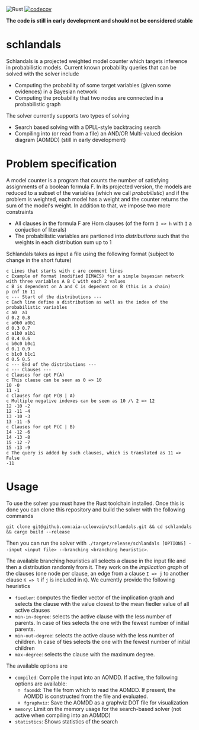 ![Rust](https://github.com/AlexandreDubray/schlandals/actions/workflows/rust.yml/badge.svg)
[![codecov](https://codecov.io/gh/AlexandreDubray/schlandals/branch/main/graph/badge.svg?token=J4J2I9Q9KX)](https://codecov.io/gh/AlexandreDubray/schlandals)

**The code is still in early development and should not be considered stable**

# schlandals

Schlandals is a projected weighted model counter which targets inference in probabilistic models.
Current known probability queries that can be solved with the solver include
  - Computing the probability of some target variables (given some evidences) in a Bayesian network
  - Computing the probability that two nodes are connected in a probabilistic graph

The solver currently supports two types of solving
  - Search based solving with a DPLL-style backtracing search
  - Compiling into (or read from a file) an AND/OR Multi-valued decision diagram (AOMDD) (still in early development)

# Problem specification

A model counter is a  program that counts the number of satisfying assignments of a boolean formula F.
In its projected version, the models are reduced to a subset of the variables (which we call *probabilistic*) and if the problem is weighted, each model has a weight
and the counter returns the sum of the model's weight.
In addition to that, we impose two more constraints
  - All clauses in the formula F are Horn clauses (of the form `I => h` with `I` a conjuction of literals)
  - The probabilistic variables are partioned into *distributions* such that the weights in each distribution sum up to 1

Schlandals takes as input a file using the following format (subject to change in the short future)
```
c Lines that starts with c are comment lines
c Example of format (modified DIMACS) for a simple bayesian network with three variables A B C with each 2 values
c B is dependent on A and C is depedent on B (this is a chain)
p cnf 16 11
c --- Start of the distributions ---
c Each line define a distribution as well as the index of the probabilistic variables
c a0  a1
d 0.2 0.8
c a0b0 a0b1
d 0.3 0.7
c a1b0 a1b1
d 0.4 0.6
c b0c0 b0c1
d 0.1 0.9
c b1c0 b1c1
d 0.5 0.5
c --- End of the distributions ---
c --- Clauses ---
c Clauses for cpt P(A)
c This clause can be seen as 0 => 10
10 -0
11 -1
c Clauses for cpt P(B | A)
c Multiple negative indexes can be seen as 10 /\ 2 => 12
12 -10 -2
12 -11 -4
13 -10 -3
13 -11 -5
c Clauses for cpt P(C | B)
14 -12 -6
14 -13 -8
15 -12 -7
15 -13 -9
c The query is added by such clauses, which is translated as 11 => False
-11
```

# Usage

To use the solver you must have the Rust toolchain installed. Once this is done you can clone this repository and build the solver with the following commands
```
git clone git@github.com:aia-uclouvain/schlandals.git && cd schlandals && cargo build --release
```
Then you can run the solver with `./target/release/schlandals [OPTIONS] --input <input file> --branching <branching heuristic>`.

The available branching heuristics all selects a clause in the input file and then a distribution randomly from it. They work on the *implication graph* of the clauses (one node per clause, an edge from a clause `I => j` to another clause `K => l` if `j` is included in `K`). We currently provide the following heuristics
  - `fiedler`: computes the fiedler vector of the implication graph and selects the clause with the value closest to the mean fiedler value of all active clauses
  - `min-in-degree`: selects the active clause with the less number of parents. In case of ties selects the one with the fewest number of initial parents.
  - `min-out-degree`: selects the active clause with the less number of children. In case of ties selects the one with the fewest number of initial children
  - `max-degree`: selects the clause with the maximum degree.

The available options are
  - `compiled`: Compile the input into an AOMDD. If active, the following options are available:
      - `faomdd`: The file from which to read the AOMDD. If present, the AOMDD is constructed from the file and evaluated.
      - `fgraphviz`: Save the AOMDD as a graphviz DOT file for visualization
  - `memory`: Limit on the memory usage for the search-based solver (not active when compiling into an AOMDD)
  - `statistics`: Shows statistics of the search
